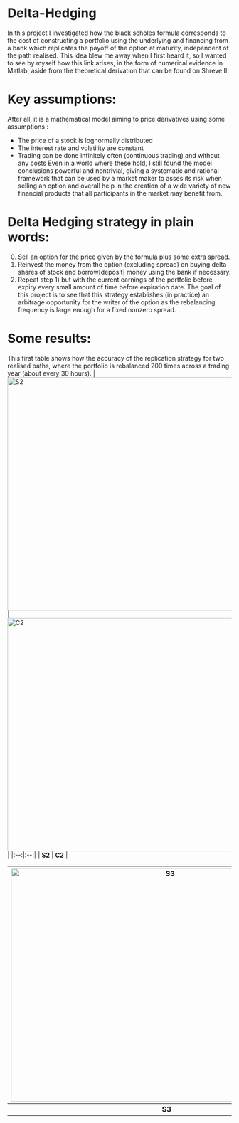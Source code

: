 # Delta-Hedging
In this project I investigated how the black scholes formula corresponds to the cost of constructing a portfolio using the underlying and financing from a bank which replicates the payoff of the option at maturity, independent of the path realised. This idea blew me away when I first heard it, so I wanted to see by myself how this link arises, in the form of numerical evidence in Matlab, aside from the theoretical derivation that can be found on Shreve II.

# Key assumptions:
After all, it is a mathematical model aiming to price derivatives using some assumptions :
- The price of a stock is lognormally distributed
- The interest rate and volatility are constant
- Trading can be done infinitely often (continuous trading) and without any costs
Even in a world where these hold, I still found the model conclusions powerful and nontrivial, giving a systematic and rational framework that can be used by a market maker to asses its risk when selling an option and overall help in the creation of a wide variety of new financial products that all participants in the market may benefit from.
# Delta Hedging strategy in plain words: 
0) Sell an option for the price given by the formula plus some extra spread.
1) Reinvest the money from the option (excluding spread) on buying delta shares of stock and borrow[deposit] money using the bank if necessary.
2) Repeat step 1) but with the current earnings of the portfolio before expiry every small amount of time before expiration date.
The goal of this project is to see that this strategy establishes (in practice) an arbitrage opportunity for the writer of the option as the rebalancing frequency is large enough for a fixed nonzero spread.
# Some results:
This first table shows how the accuracy of the replication strategy for two realised paths, where the portfolio is rebalanced 200 times across a trading year (about every 30 hours).
| <img width="700" height="525" alt="S2" src="https://github.com/user-attachments/assets/5be31613-28a0-4f93-8560-0ac7f3a6ca6f" /> | <img width="700" height="525" alt="C2" src="https://github.com/user-attachments/assets/e3aa21aa-f953-40f6-a9fc-3e0b27b3778f" /> |
|:--:|:--:|
| **S2** | **C2** |

| <img width="700" height="525" alt="S3" src="https://github.com/user-attachments/assets/ddb6b99c-19ce-4eec-9ae4-3d206aa5ede7" /> | <img width="700" height="525" alt="C3" src="https://github.com/user-attachments/assets/bd5c6c1a-4662-461b-9a5f-4b511008ab98" /> |
|:--:|:--:|
| **S3** | **C3** |

